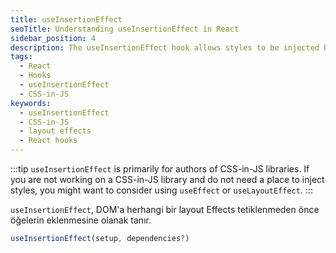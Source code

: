 ```yaml
---
title: useInsertionEffect
seoTitle: Understanding useInsertionEffect in React
sidebar_position: 4
description: The useInsertionEffect hook allows styles to be injected before any layout effects are triggered, making it essential for CSS-in-JS library authors. This documentation explains its usage, parameters, and caveats.
tags: 
  - React
  - Hooks
  - useInsertionEffect
  - CSS-in-JS
keywords: 
  - useInsertionEffect
  - CSS-in-JS
  - layout effects
  - React hooks
---
```

:::tip
`useInsertionEffect` is primarily for authors of CSS-in-JS libraries. If you are not working on a CSS-in-JS library and do not need a place to inject styles, you might want to consider using `useEffect` or `useLayoutEffect`.
:::



`useInsertionEffect`, DOM'a herhangi bir layout Effects tetiklenmeden önce öğelerin eklenmesine olanak tanır.

```js
useInsertionEffect(setup, dependencies?)
```
